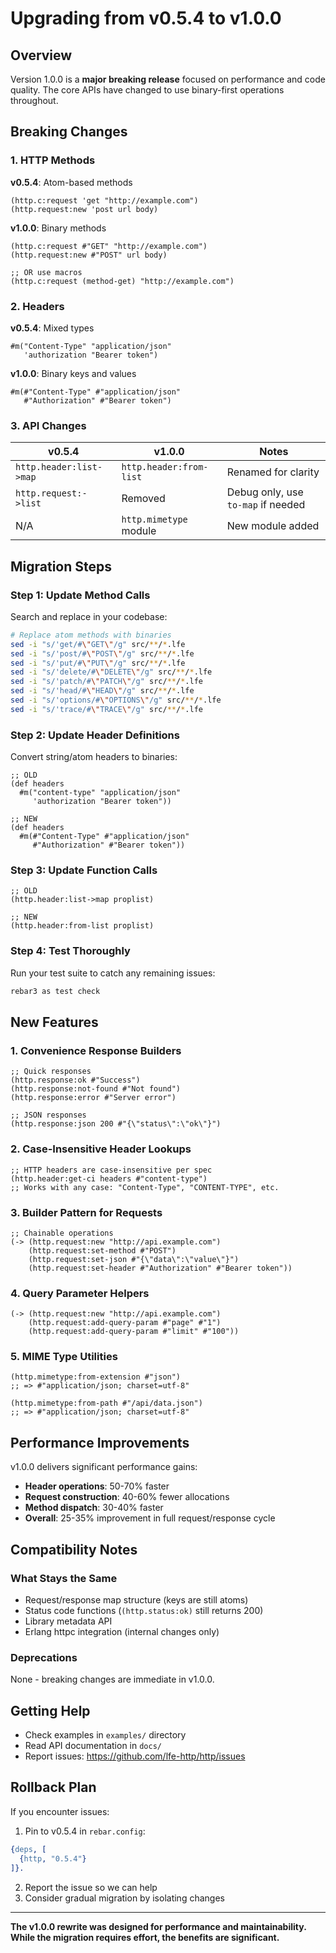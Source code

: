 # Upgrading from v0.5.4 to v1.0.0

## Overview

Version 1.0.0 is a **major breaking release** focused on performance and code quality. The core APIs have changed to use binary-first operations throughout.

## Breaking Changes

### 1. HTTP Methods

**v0.5.4**: Atom-based methods
```lfe
(http.c:request 'get "http://example.com")
(http.request:new 'post url body)
```

**v1.0.0**: Binary methods
```lfe
(http.c:request #"GET" "http://example.com")
(http.request:new #"POST" url body)

;; OR use macros
(http.c:request (method-get) "http://example.com")
```

### 2. Headers

**v0.5.4**: Mixed types
```lfe
#m("Content-Type" "application/json"
   'authorization "Bearer token")
```

**v1.0.0**: Binary keys and values
```lfe
#m(#"Content-Type" #"application/json"
   #"Authorization" #"Bearer token")
```

### 3. API Changes

| v0.5.4 | v1.0.0 | Notes |
|--------|--------|-------|
| `http.header:list->map` | `http.header:from-list` | Renamed for clarity |
| `http.request:->list` | Removed | Debug only, use `to-map` if needed |
| N/A | `http.mimetype` module | New module added |

## Migration Steps

### Step 1: Update Method Calls

Search and replace in your codebase:

```bash
# Replace atom methods with binaries
sed -i "s/'get/#\"GET\"/g" src/**/*.lfe
sed -i "s/'post/#\"POST\"/g" src/**/*.lfe
sed -i "s/'put/#\"PUT\"/g" src/**/*.lfe
sed -i "s/'delete/#\"DELETE\"/g" src/**/*.lfe
sed -i "s/'patch/#\"PATCH\"/g" src/**/*.lfe
sed -i "s/'head/#\"HEAD\"/g" src/**/*.lfe
sed -i "s/'options/#\"OPTIONS\"/g" src/**/*.lfe
sed -i "s/'trace/#\"TRACE\"/g" src/**/*.lfe
```

### Step 2: Update Header Definitions

Convert string/atom headers to binaries:

```lfe
;; OLD
(def headers
  #m("content-type" "application/json"
     'authorization "Bearer token"))

;; NEW
(def headers
  #m(#"Content-Type" #"application/json"
     #"Authorization" #"Bearer token"))
```

### Step 3: Update Function Calls

```lfe
;; OLD
(http.header:list->map proplist)

;; NEW
(http.header:from-list proplist)
```

### Step 4: Test Thoroughly

Run your test suite to catch any remaining issues:

```bash
rebar3 as test check
```

## New Features

### 1. Convenience Response Builders

```lfe
;; Quick responses
(http.response:ok #"Success")
(http.response:not-found #"Not found")
(http.response:error #"Server error")

;; JSON responses
(http.response:json 200 #"{\"status\":\"ok\"}")
```

### 2. Case-Insensitive Header Lookups

```lfe
;; HTTP headers are case-insensitive per spec
(http.header:get-ci headers #"content-type")
;; Works with any case: "Content-Type", "CONTENT-TYPE", etc.
```

### 3. Builder Pattern for Requests

```lfe
;; Chainable operations
(-> (http.request:new "http://api.example.com")
    (http.request:set-method #"POST")
    (http.request:set-json #"{\"data\":\"value\"}")
    (http.request:set-header #"Authorization" #"Bearer token"))
```

### 4. Query Parameter Helpers

```lfe
(-> (http.request:new "http://api.example.com")
    (http.request:add-query-param #"page" #"1")
    (http.request:add-query-param #"limit" #"100"))
```

### 5. MIME Type Utilities

```lfe
(http.mimetype:from-extension #"json")
;; => #"application/json; charset=utf-8"

(http.mimetype:from-path #"/api/data.json")
;; => #"application/json; charset=utf-8"
```

## Performance Improvements

v1.0.0 delivers significant performance gains:

- **Header operations**: 50-70% faster
- **Request construction**: 40-60% fewer allocations
- **Method dispatch**: 30-40% faster
- **Overall**: 25-35% improvement in full request/response cycle

## Compatibility Notes

### What Stays the Same

- Request/response map structure (keys are still atoms)
- Status code functions (`(http.status:ok)` still returns 200)
- Library metadata API
- Erlang httpc integration (internal changes only)

### Deprecations

None - breaking changes are immediate in v1.0.0.

## Getting Help

- Check examples in `examples/` directory
- Read API documentation in `docs/`
- Report issues: https://github.com/lfe-http/http/issues

## Rollback Plan

If you encounter issues:

1. Pin to v0.5.4 in `rebar.config`:
```erlang
{deps, [
  {http, "0.5.4"}
]}.
```

2. Report the issue so we can help
3. Consider gradual migration by isolating changes

---

**The v1.0.0 rewrite was designed for performance and maintainability. While the migration requires effort, the benefits are significant.**

